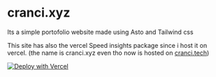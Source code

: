 # cranci.xyz

Its a simple portofolio website made using Asto and Tailwind css

This site has also the vercel Speed insights package since i host it on vercel. (the name is cranci.xyz even tho now is hosted on [cranci.tech](https://www.cranci.tech))

[![Deploy with Vercel](https://vercel.com/button)](https://vercel.com/new/clone?repository-url=https://github.com/cranci1/cranci.xyz-Astro)
